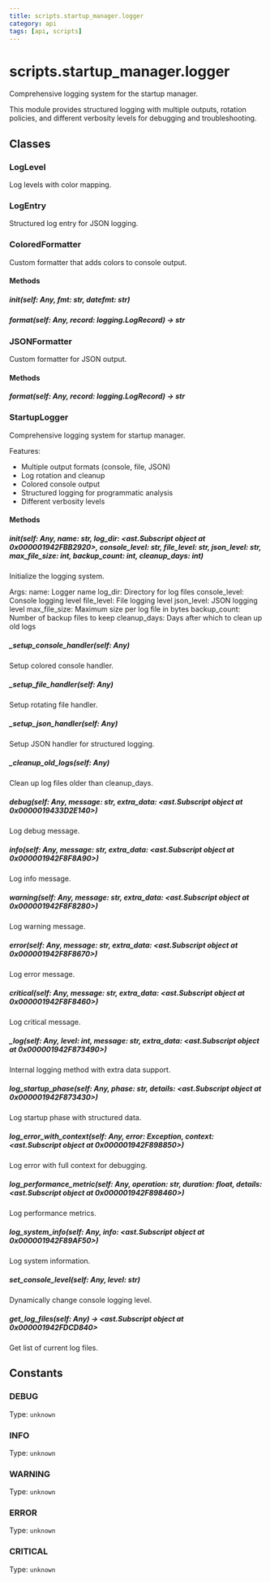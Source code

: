 ```yaml
---
title: scripts.startup_manager.logger
category: api
tags: [api, scripts]
---
```


# scripts.startup_manager.logger

Comprehensive logging system for the startup manager.

This module provides structured logging with multiple outputs, rotation policies,
and different verbosity levels for debugging and troubleshooting.

## Classes

### LogLevel

Log levels with color mapping.

### LogEntry

Structured log entry for JSON logging.

### ColoredFormatter

Custom formatter that adds colors to console output.

#### Methods

##### __init__(self: Any, fmt: str, datefmt: str)



##### format(self: Any, record: logging.LogRecord) -> str



### JSONFormatter

Custom formatter for JSON output.

#### Methods

##### format(self: Any, record: logging.LogRecord) -> str



### StartupLogger

Comprehensive logging system for startup manager.

Features:
- Multiple output formats (console, file, JSON)
- Log rotation and cleanup
- Colored console output
- Structured logging for programmatic analysis
- Different verbosity levels

#### Methods

##### __init__(self: Any, name: str, log_dir: <ast.Subscript object at 0x000001942FBB2920>, console_level: str, file_level: str, json_level: str, max_file_size: int, backup_count: int, cleanup_days: int)

Initialize the logging system.

Args:
    name: Logger name
    log_dir: Directory for log files
    console_level: Console logging level
    file_level: File logging level
    json_level: JSON logging level
    max_file_size: Maximum size per log file in bytes
    backup_count: Number of backup files to keep
    cleanup_days: Days after which to clean up old logs

##### _setup_console_handler(self: Any)

Setup colored console handler.

##### _setup_file_handler(self: Any)

Setup rotating file handler.

##### _setup_json_handler(self: Any)

Setup JSON handler for structured logging.

##### _cleanup_old_logs(self: Any)

Clean up log files older than cleanup_days.

##### debug(self: Any, message: str, extra_data: <ast.Subscript object at 0x0000019433D2E140>)

Log debug message.

##### info(self: Any, message: str, extra_data: <ast.Subscript object at 0x000001942F8F8A90>)

Log info message.

##### warning(self: Any, message: str, extra_data: <ast.Subscript object at 0x000001942F8F8280>)

Log warning message.

##### error(self: Any, message: str, extra_data: <ast.Subscript object at 0x000001942F8F8670>)

Log error message.

##### critical(self: Any, message: str, extra_data: <ast.Subscript object at 0x000001942F8F8460>)

Log critical message.

##### _log(self: Any, level: int, message: str, extra_data: <ast.Subscript object at 0x000001942F873490>)

Internal logging method with extra data support.

##### log_startup_phase(self: Any, phase: str, details: <ast.Subscript object at 0x000001942F873430>)

Log startup phase with structured data.

##### log_error_with_context(self: Any, error: Exception, context: <ast.Subscript object at 0x000001942F898850>)

Log error with full context for debugging.

##### log_performance_metric(self: Any, operation: str, duration: float, details: <ast.Subscript object at 0x000001942F898460>)

Log performance metrics.

##### log_system_info(self: Any, info: <ast.Subscript object at 0x000001942F89AF50>)

Log system information.

##### set_console_level(self: Any, level: str)

Dynamically change console logging level.

##### get_log_files(self: Any) -> <ast.Subscript object at 0x000001942FDCD840>

Get list of current log files.

## Constants

### DEBUG

Type: `unknown`

### INFO

Type: `unknown`

### WARNING

Type: `unknown`

### ERROR

Type: `unknown`

### CRITICAL

Type: `unknown`

